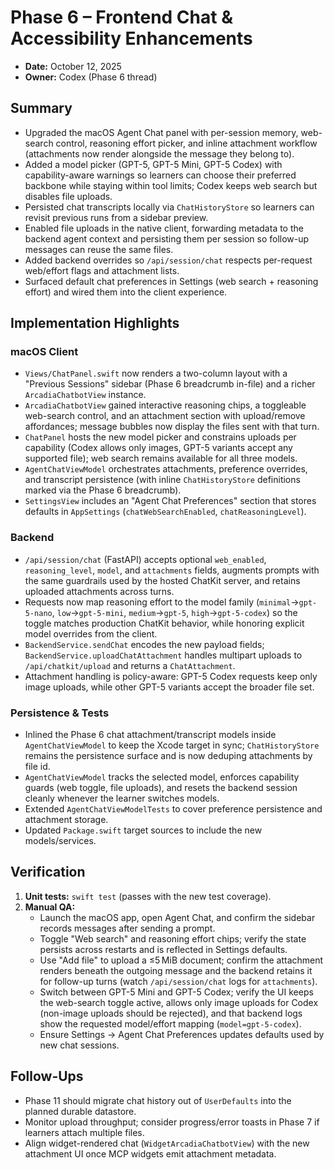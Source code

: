 # Phase 6 – Frontend Chat & Accessibility Enhancements

- **Date:** October 12, 2025
- **Owner:** Codex (Phase 6 thread)

## Summary

- Upgraded the macOS Agent Chat panel with per-session memory, web-search control, reasoning effort picker, and inline attachment workflow (attachments now render alongside the message they belong to).
- Added a model picker (GPT-5, GPT-5 Mini, GPT-5 Codex) with capability-aware warnings so learners can choose their preferred backbone while staying within tool limits; Codex keeps web search but disables file uploads.
- Persisted chat transcripts locally via `ChatHistoryStore` so learners can revisit previous runs from a sidebar preview.
- Enabled file uploads in the native client, forwarding metadata to the backend agent context and persisting them per session so follow-up messages can reuse the same files.
- Added backend overrides so `/api/session/chat` respects per-request web/effort flags and attachment lists.
- Surfaced default chat preferences in Settings (web search + reasoning effort) and wired them into the client experience.

## Implementation Highlights

### macOS Client

- `Views/ChatPanel.swift` now renders a two-column layout with a "Previous Sessions" sidebar (Phase 6 breadcrumb in-file) and a richer `ArcadiaChatbotView` instance.
- `ArcadiaChatbotView` gained interactive reasoning chips, a toggleable web-search control, and an attachment section with upload/remove affordances; message bubbles now display the files sent with that turn.
- `ChatPanel` hosts the new model picker and constrains uploads per capability (Codex allows only images, GPT-5 variants accept any supported file); web search remains available for all three models.
- `AgentChatViewModel` orchestrates attachments, preference overrides, and transcript persistence (with inline `ChatHistoryStore` definitions marked via the Phase 6 breadcrumb).
- `SettingsView` includes an "Agent Chat Preferences" section that stores defaults in `AppSettings` (`chatWebSearchEnabled`, `chatReasoningLevel`).

### Backend

- `/api/session/chat` (FastAPI) accepts optional `web_enabled`, `reasoning_level`, `model`, and `attachments` fields, augments prompts with the same guardrails used by the hosted ChatKit server, and retains uploaded attachments across turns.
- Requests now map reasoning effort to the model family (`minimal`→`gpt-5-nano`, `low`→`gpt-5-mini`, `medium`→`gpt-5`, `high`→`gpt-5-codex`) so the toggle matches production ChatKit behavior, while honoring explicit model overrides from the client.
- `BackendService.sendChat` encodes the new payload fields; `BackendService.uploadChatAttachment` handles multipart uploads to `/api/chatkit/upload` and returns a `ChatAttachment`.
- Attachment handling is policy-aware: GPT-5 Codex requests keep only image uploads, while other GPT-5 variants accept the broader file set.

### Persistence & Tests

- Inlined the Phase 6 chat attachment/transcript models inside `AgentChatViewModel` to keep the Xcode target in sync; `ChatHistoryStore` remains the persistence surface and is now deduping attachments by file id.
- `AgentChatViewModel` tracks the selected model, enforces capability guards (web toggle, file uploads), and resets the backend session cleanly whenever the learner switches models.
- Extended `AgentChatViewModelTests` to cover preference persistence and attachment storage.
- Updated `Package.swift` target sources to include the new models/services.

## Verification

1. **Unit tests:** `swift test` (passes with the new test coverage).
2. **Manual QA:**
   - Launch the macOS app, open Agent Chat, and confirm the sidebar records messages after sending a prompt.
   - Toggle "Web search" and reasoning effort chips; verify the state persists across restarts and is reflected in Settings defaults.
   - Use "Add file" to upload a ≤5 MiB document; confirm the attachment renders beneath the outgoing message and the backend retains it for follow-up turns (watch `/api/session/chat` logs for `attachments`).
   - Switch between GPT-5 Mini and GPT-5 Codex; verify the UI keeps the web-search toggle active, allows only image uploads for Codex (non-image uploads should be rejected), and that backend logs show the requested model/effort mapping (`model=gpt-5-codex`).
   - Ensure Settings → Agent Chat Preferences updates defaults used by new chat sessions.

## Follow-Ups

- Phase 11 should migrate chat history out of `UserDefaults` into the planned durable datastore.
- Monitor upload throughput; consider progress/error toasts in Phase 7 if learners attach multiple files.
- Align widget-rendered chat (`WidgetArcadiaChatbotView`) with the new attachment UI once MCP widgets emit attachment metadata.
